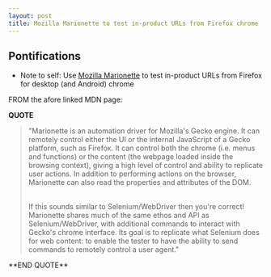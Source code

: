 ```yaml
---
layout: post
title: Mozilla Marionette to test in-product URLs from Firefox chrome
---
```


## Pontifications

* Note to self: Use [Mozilla Marionette](https://developer.mozilla.org/en-US/docs/Mozilla/QA/Marionette) to test in-product URLs from Firefox for desktop (and Android) chrome

FROM the afore linked MDN page:

**QUOTE**

<blockquote>
"Marionette is an automation driver for Mozilla's Gecko engine. It can remotely control either the UI or the internal JavaScript of a Gecko platform, such as Firefox. It can control both the chrome (i.e. menus and functions) or the content (the webpage loaded inside the browsing context), giving a high level of control and ability to replicate user actions. In addition to performing actions on the browser, Marionette can also read the properties and attributes of the DOM.<br /><br />


If this sounds similar to Selenium/WebDriver then you're correct! Marionette shares much of the same ethos and API as Selenium/WebDriver, with additional commands to interact with Gecko's chrome interface. Its goal is to replicate what Selenium does for web content: to enable the tester to have the ability to send commands to remotely control a user agent."
</blockquote>
**END QUOTE**